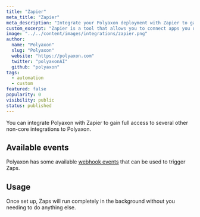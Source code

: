 ```yaml
---
title: "Zapier"
meta_title: "Zapier"
meta_description: "Integrate your Polyaxon deployment with Zapier to gain full access to over 1,000+ integrations. Polyaxon contains built-in support for direct integration with over 1,000+ apps and services using the [Zapier](https://zapier.com) automation service."
custom_excerpt: "Zapier is a tool that allows you to connect apps you use every day to automate tasks and save time. You can connect any of our 1,000+ integrated apps together to make your own automations. What's more it's quick and easy to set up - you don't need to be a developer, anyone can make a Zap!"
image: "../../content/images/integrations/zapier.png"
author:
  name: "Polyaxon"
  slug: "Polyaxon"
  website: "https://polyaxon.com"
  twitter: "polyaxonAI"
  github: "polyaxon"
tags: 
  - automation
  - custom
featured: false
popularity: 0
visibility: public
status: published
---
```


You can integrate Polyaxon with Zapier to gain full access to several other non-core integrations to Polyaxon.

## Available events

Polyaxon has some available [webhook events](/docs/references/polyaxon-webhooks/) that can be used to trigger Zaps. 

## Usage

Once set up, Zaps will run completely in the background without you needing to do anything else. 
